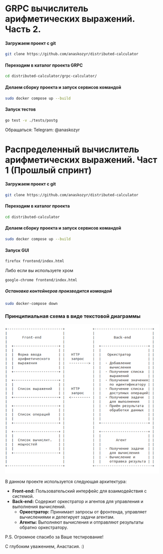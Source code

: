 # GRPC вычислитель арифметических выражений. Часть 2.  

#### Загружаем проект с git

```sh
git clone https://github.com/anaskozyr/distributed-calculator
```
#### Переходим в каталог проекта GRPC

```sh
cd distributed-calculator/grpc-calculator/
```

#### Делаем сборку проекта и запуск сервисов командой

```sh
sudo docker compose up --build
```

#### Запуск тестов

```sh
go test -v ./tests/postg
```
Обращаться: Telegram: @anaskozyr


# Распределенный вычислитель арифметических выражений. Част 1 (Прошлый спринт) 

#### Загружаем проект с git

```sh
git clone https://github.com/anaskozyr/distributed-calculator
```


#### Переходим в каталог проекта

```sh
cd distributed-calculator
```

#### Делаем сборку проекта и запуск сервисов командой

```sh
sudo docker compose up --build
```

#### Запуск GUI 

```sh
firefox frontend/index.html
```

Либо если вы используете хром 

```sh
google-chrome frontend/index.html
```

##### Остановка контейнеров производится командой

```sh
sudo docker-compose down
```

### Принципиальная схема в виде текстовой диаграммы

![Схема проекта](schema.png)

В данном проекте используется следующая архитектура:

- **Front-end:** Пользовательский интерфейс для взаимодействия с системой.
- **Back-end:** Содержит оркестратор и агентов для управления и выполнения вычислений.
  - **Оркестратор:** Принимает запросы от фронтенда, управляет вычислениями и делегирует задачи агентам.
  - **Агенты:** Выполняют вычисления и отправляют результаты обратно оркестратору.

  
P.S. Огромное спасибо за Ваше тестирование!

С глубоким уважением, Анастасия. :) 
